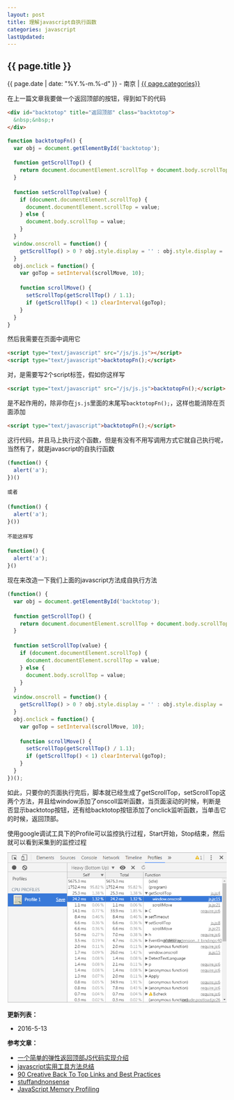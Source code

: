 ```yaml
---
layout: post
title: 理解javascript自执行函数
categories: javascript
lastUpdated: 
---
```


## {{ page.title }}

{{ page.date | date: "%Y.%-m.%-d" }} - 南京 | <a href="/archive#{{ page.categories }}">{{ page.categories}}</a>

在上一篇文章我要做一个返回顶部的按钮，得到如下的代码

```html
<div id="backtotop" title="返回顶部" class="backtotop">
  &nbsp;&nbsp;↑
</div>
```

```javascript
function backtotopFn() {
  var obj = document.getElementById('backtotop');

  function getScrollTop() {
    return document.documentElement.scrollTop + document.body.scrollTop;
  }

  function setScrollTop(value) {
    if (document.documentElement.scrollTop) {
      document.documentElement.scrollTop = value;
    } else {
      document.body.scrollTop = value;
    }
  }
  window.onscroll = function() {
    getScrollTop() > 0 ? obj.style.display = '' : obj.style.display = 'none';
  }
  obj.onclick = function() {
    var goTop = setInterval(scrollMove, 10);

    function scrollMove() {
      setScrollTop(getScrollTop() / 1.1);
      if (getScrollTop() < 1) clearInterval(goTop);
    }
  }
}
```

然后我需要在页面中调用它

```html
<script type="text/javascript" src="/js/js.js"></script>
<script type="text/javascript">backtotopFn();</script>
```

对，是需要写2个script标签，假如你这样写

```html
<script type="text/javascript" src="/js/js.js">backtotopFn();</script>
```

是不起作用的，除非你在`js.js`里面的末尾写`backtotopFn();`，这样也能消除在页面添加

```html
<script type="text/javascript">backtotopFn();</script>
```

这行代码，并且马上执行这个函数，但是有没有不用写调用方式它就自己执行呢，当然有了，就是javascript的自执行函数

```javascript
(function() {
  alert('a');
})()

或者

(function() {
  alert('a');
}())

不能这样写

function() {
  alert('a');
}()
```

现在来改造一下我们上面的javascript方法成自执行方法

```javascript
(function() {
  var obj = document.getElementById('backtotop');

  function getScrollTop() {
    return document.documentElement.scrollTop + document.body.scrollTop;
  }

  function setScrollTop(value) {
    if (document.documentElement.scrollTop) {
      document.documentElement.scrollTop = value;
    } else {
      document.body.scrollTop = value;
    }
  }
  window.onscroll = function() {
    getScrollTop() > 0 ? obj.style.display = '' : obj.style.display = 'none';
  }
  obj.onclick = function() {
    var goTop = setInterval(scrollMove, 10);

    function scrollMove() {
      setScrollTop(getScrollTop() / 1.1);
      if (getScrollTop() < 1) clearInterval(goTop);
    }
  }
})();
```

如此，只要你的页面执行完后，脚本就已经生成了getScrollTop，setScrollTop这两个方法，并且给window添加了onscoll监听函数，当页面滚动的时候，判断是否显示backtotop按钮，还有给backtotop按钮添加了onclick监听函数，当单击它的时候，返回顶部。

使用google调试工具下的Profile可以监控执行过程，Start开始，Stop结束，然后就可以看到采集到的监控过程

![GoogleProfile](/images/GoogleProfile.png)

**更新列表：**

* 2016-5-13



**参考文章：**

* [一个简单的弹性返回顶部JS代码实现介绍][1]
* [javascript实用工具方法总结][2]
* [90 Creative Back To Top Links and Best Practices][3]
* [stuffandnonsense][4]
* [JavaScript Memory Profiling][5]


[1]: http://www.jb51.net/article/38228.htm
[2]: http://dreamoftch.iteye.com/blog/1958446
[3]: http://www.instantshift.com/2009/07/14/90-creative-back-to-top-links-and-best-practices/
[4]: https://stuffandnonsense.co.uk/
[5]: https://developer.chrome.com/devtools/docs/javascript-memory-profiling
